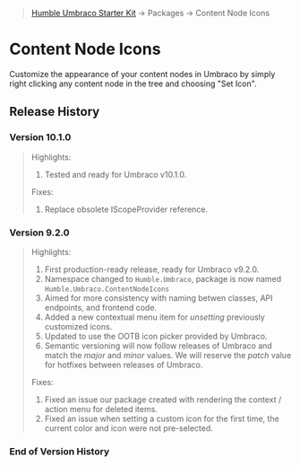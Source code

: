 ﻿> [Humble Umbraco Starter Kit](../../readme.md) → Packages → Content Node Icons

# Content Node Icons

Customize the appearance of your content nodes in Umbraco by simply right clicking any content node in the tree and choosing "Set Icon".

## Release History

### Version 10.1.0

> Highlights:
>
> 1. Tested and ready for Umbraco v10.1.0.
>
> Fixes:
> 1. Replace obsolete IScopeProvider reference. 

### Version 9.2.0

> Highlights:
> 
> 1. First production-ready release, ready for Umbraco v9.2.0.
> 2. Namespace changed to `Humble.Umbraco`, package is now named `Humble.Umbraco.ContentNodeIcons`
> 3. Aimed for more consistency with naming betwen classes, API endpoints, and frontend code.
> 4. Added a new contextual menu item for *unsetting* previously customized icons.
> 5. Updated to use the OOTB icon picker provided by Umbraco.
> 6. Semantic versioning will now follow releases of Umbraco and match the *major* and *minor* values. We will reserve the *patch* value for hotfixes between releases of Umbraco.
> 
> Fixes:
> 
> 1. Fixed an issue our package created with rendering the context / action menu for deleted items.
> 2. Fixed an issue when setting a custom icon for the first time, the current color and icon were not pre-selected.

### End of Version History